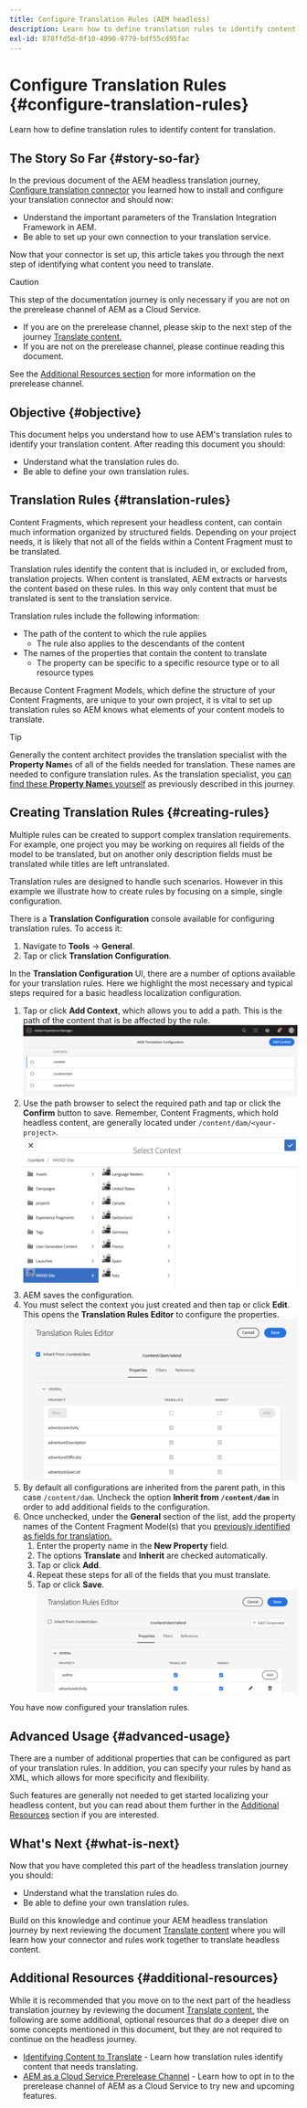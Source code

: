 ```yaml
---
title: Configure Translation Rules (AEM headless)
description: Learn how to define translation rules to identify content for translation.
exl-id: 878ffd5d-0f10-4990-9779-bdf55cd95fac
---
```

# Configure Translation Rules {#configure-translation-rules}

Learn how to define translation rules to identify content for translation.

## The Story So Far {#story-so-far}

In the previous document of the AEM headless translation journey, [Configure translation connector](configure-connector.md) you learned how to install and configure your translation connector and should now:

* Understand the important parameters of the Translation Integration Framework in AEM.
* Be able to set up your own connection to your translation service.

Now that your connector is set up, this article takes you through the next step of identifying what content you need to translate.

>[!CAUTION]
>
>This step of the documentation journey is only necessary if you are not on the prerelease channel of AEM as a Cloud Service.
>
>* If you are on the prerelease channel, please skip to the next step of the journey [Translate content.](translate-content.md)
>* If you are not on the prerelease channel, please continue reading this document.
>
>See the [Additional Resources section](#additional-resources) for more information on the prerelease channel.

## Objective {#objective}

This document helps you understand how to use AEM's translation rules to identify your translation content. After reading this document you should:

* Understand what the translation rules do.
* Be able to define your own translation rules.

## Translation Rules {#translation-rules}

Content Fragments, which represent your headless content, can contain much information organized by structured fields. Depending on your project needs, it is likely that not all of the fields within a Content Fragment must to be translated.

Translation rules identify the content that is included in, or excluded from, translation projects. When content is translated, AEM extracts or harvests the content based on these rules. In this way only content that must be translated is sent to the translation service.

Translation rules include the following information:

* The path of the content to which the rule applies
  * The rule also applies to the descendants of the content
* The names of the properties that contain the content to translate
  * The property can be specific to a specific resource type or to all resource types

Because Content Fragment Models, which define the structure of your Content Fragments, are unique to your own project, it is vital to set up translation rules so AEM knows what elements of your content models to translate.

>[!TIP]
>
>Generally the content architect provides the translation specialist with the **Property Name**s of all of the fields needed for translation. These names are needed to configure translation rules. As the translation specialist, you [can find these **Property Name**s yourself](getting-started.md#content-modlels) as previously described in this journey.

## Creating Translation Rules {#creating-rules}

Multiple rules can be created to support complex translation requirements. For example, one project you may be working on requires all fields of the model to be translated, but on another only description fields must be translated while titles are left untranslated.

Translation rules are designed to handle such scenarios. However in this example we illustrate how to create rules by focusing on a simple, single configuration.

There is a **Translation Configuration** console available for configuring translation rules. To access it:

1. Navigate to **Tools** -&gt; **General**.
1. Tap or click **Translation Configuration**.

In the **Translation Configuration** UI, there are a number of options available for your translation rules. Here we highlight the most necessary and typical steps required for a basic headless localization configuration.

1. Tap or click **Add Context**, which allows you to add a path. This is the path of the content that is be affected by the rule.
![Add context](assets/add-translation-context.png)
1. Use the path browser to select the required path and tap or click the **Confirm** button to save. Remember, Content Fragments, which hold headless content, are generally located under `/content/dam/<your-project>`.
![Select the path](assets/select-context.png)
1. AEM saves the configuration.
1. You must select the context you just created and then tap or click **Edit**. This opens the **Translation Rules Editor** to configure the properties.
![Translation rules editor](assets/translation-rules-editor.png)
1. By default all configurations are inherited from the parent path, in this case `/content/dam`. Uncheck the option **Inherit from `/content/dam`** in order to add additional fields to the configuration.
1. Once unchecked, under the **General** section of the list, add the property names of the Content Fragment Model(s) that you [previously identified as fields for translation.](getting-started.md#content-models)
   1. Enter the property name in the **New Property** field.
   1. The options **Translate** and **Inherit** are checked automatically.
   1. Tap or click **Add**.
   1. Repeat these steps for all of the fields that you must translate.
   1. Tap or click **Save**.
![Add property](assets/add-property.png)

You have now configured your translation rules.

## Advanced Usage {#advanced-usage}

There are a number of additional properties that can be configured as part of your translation rules. In addition, you can specify your rules by hand as XML, which allows for more specificity and flexibility.

Such features are generally not needed to get started localizing your headless content, but you can read about them further in the [Additional Resources](#additional-resources) section if you are interested.

## What's Next {#what-is-next}

Now that you have completed this part of the headless translation journey you should:

* Understand what the translation rules do.
* Be able to define your own translation rules.

Build on this knowledge and continue your AEM headless translation journey by next reviewing the document [Translate content](translate-content.md) where you will learn how your connector and rules work together to translate headless content.

## Additional Resources {#additional-resources}

While it is recommended that you move on to the next part of the headless translation journey by reviewing the document [Translate content,](translate-content.md) the following are some additional, optional resources that do a deeper dive on some concepts mentioned in this document, but they are not required to continue on the headless journey.

* [Identifying Content to Translate](/help/sites-cloud/administering/translation/rules.md) - Learn how translation rules identify content that needs translating.
* [AEM as a Cloud Service Prerelease Channel](/help/release-notes/prerelease.md#enable-prerelease) - Learn how to opt in to the prerelease channel of AEM as a Cloud Service to try new and upcoming features.
